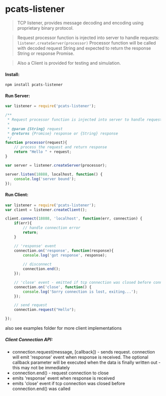 pcats-listener
=================
> TCP listener, provides message decoding and encoding using proprietary binary protocol.

> Request processor function is injected into server to handle requests: ```listener.createServer(processor)``` 
Processor function will be called with decoded request String and expected to return the response String or response Promise.

> Also a Client is provided for testing and simulation.

#### Install: 
```
npm install pcats-listener
```

#### Run Server:
```js
var listener = require('pcats-listener');

/**
 * Request processor function is injected into server to handle requests.
 *
 * @param {String} request
 * @returns {Promise} response or {String} response
 */
function processor(request){
    // process the request and return response
    return "Hello " + request;
}

var server = listener.createServer(processor);

server.listen(18888, localhost, function() {
    console.log('server bound');
});
```

#### Run Client:
```js
var listener = require('pcats-listener');
var client = listener.createClient();

client.connect(18888, 'localhost', function(err, connection) {
    if(err){
        // handle connection error
        return;
    }

    // 'response' event
    connection.on('response', function(response){
        console.log('got response', response);
        
        // disconnect
        connection.end();
    });

    // 'close' event - emitted if tcp connection was closed before connection.end() was called
    connection.on('close', function() {
        console.log('Sorry connection is lost, exiting...');
    });

    // send request
    connection.request("Hello");

});

```
also see examples folder for more client implementations

##### Client Connection API:
- connection.request(message, [callback]) - sends request. connection will emit 'response' event when response is received. The optional callback parameter will be executed when the data is finally written out - this may not be immediately
- connection.end() - request connection to close
- emits 'response' event when response is received
- emits 'close' event if tcp connection was closed before connection.end() was called


